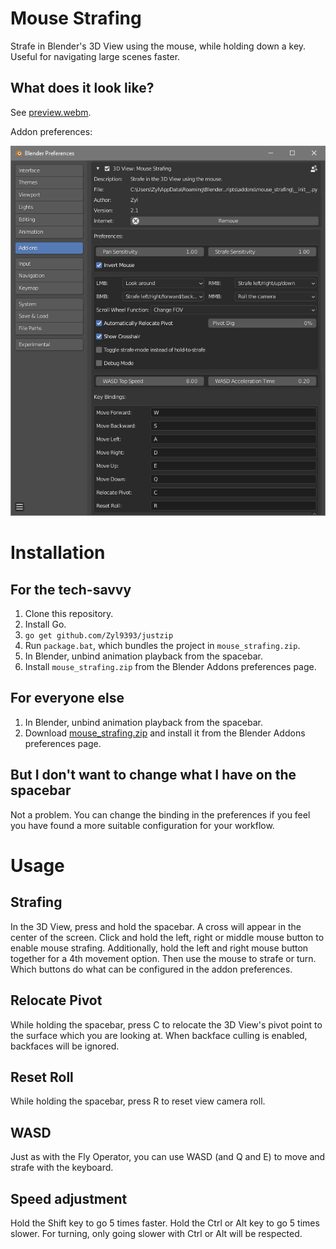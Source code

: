 # Mouse Strafing
Strafe in Blender's 3D View using the mouse, while holding down a key. Useful for navigating large scenes faster.

## What does it look like?
See [preview.webm](https://raw.githubusercontent.com/Zyl9393/mouse_strafing/master/preview.webm).

Addon preferences:

![Addon preferences](prefs.png "Addon preferences")

# Installation
## For the tech-savvy
1. Clone this repository.
2. Install Go.
3. `go get github.com/Zyl9393/justzip`
4. Run `package.bat`, which bundles the project in `mouse_strafing.zip`.
5. In Blender, unbind animation playback from the spacebar.
6. Install `mouse_strafing.zip` from the Blender Addons preferences page.

## For everyone else
1. In Blender, unbind animation playback from the spacebar.
2. Download [mouse_strafing.zip](https://github.com/Zyl9393/mouse_strafing/raw/master/mouse_strafing.zip) and install it from the Blender Addons preferences page.

## But I don't want to change what I have on the spacebar
Not a problem. You can change the binding in the preferences if you feel you have found a more suitable configuration for your workflow.

# Usage
## Strafing
In the 3D View, press and hold the spacebar. A cross will appear in the center of the screen. Click and hold the left, right or middle mouse button to enable mouse strafing. Additionally, hold the left and right mouse button together for a 4th movement option. Then use the mouse to strafe or turn. Which buttons do what can be configured in the addon preferences.

## Relocate Pivot
While holding the spacebar, press C to relocate the 3D View's pivot point to the surface which you are looking at. When backface culling is enabled, backfaces will be ignored.

## Reset Roll
While holding the spacebar, press R to reset view camera roll.

## WASD
Just as with the Fly Operator, you can use WASD (and Q and E) to move and strafe with the keyboard.

## Speed adjustment
Hold the Shift key to go 5 times faster. Hold the Ctrl or Alt key to go 5 times slower. For turning, only going slower with Ctrl or Alt will be respected.

